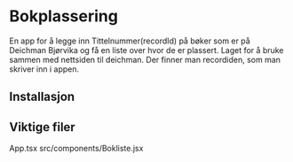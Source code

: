 # Bokplassering

En app for å legge inn Tittelnummer(recordId) på bøker som er på Deichman Bjørvika og få en liste over hvor de er plassert.
Laget for å bruke sammen med nettsiden til deichman. Der finner man recordiden, som man skriver inn i appen.

## Installasjon



## Viktige filer
App.tsx
src/components/Bokliste.jsx
